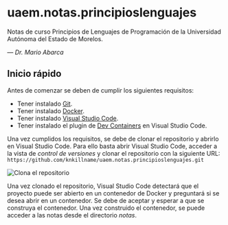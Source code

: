 # uaem.notas.principioslenguajes
Notas de curso Principios de Lenguajes de Programación de la Universidad
Autónoma del Estado de Morelos.

— *Dr. Mario Abarca*

## Inicio rápido
Antes de comenzar se deben de cumplir los siguientes requisitos:
- Tener instalado [Git][1].
- Tener instalado [Docker][2].
- Tener instalado [Visual Studio Code][3].
- Tener instalado el plugin de [Dev Containers][4] en Visual Studio Code.

Una vez cumplidos los requisitos, se debe de clonar el repositorio y abrirlo en
Visual Studio Code.
Para ello basta abrir Visual Studio Code, acceder a la vista de *control de
versiones* y clonar el repositorio con la siguiente URL:
`https://github.com/knkillname/uaem.notas.principioslenguajes.git`

![Clona el repositorio](https://code.visualstudio.com/assets/docs/sourcecontrol/intro/github-clone.png)

Una vez clonado el repositorio, Visual Studio Code detectará que el proyecto
puede ser abierto en un contenedor de Docker y preguntará si se desea abrir en
un contenedor.
Se debe de aceptar y esperar a que se construya el contenedor.
Una vez construido el contenedor, se puede acceder a las notas desde el
directorio *notas*.

[1]: https://git-scm.com/
[2]: https://www.docker.com/
[3]: https://code.visualstudio.com/
[4]: https://marketplace.visualstudio.com/items?itemName=ms-vscode-remote.remote-containers